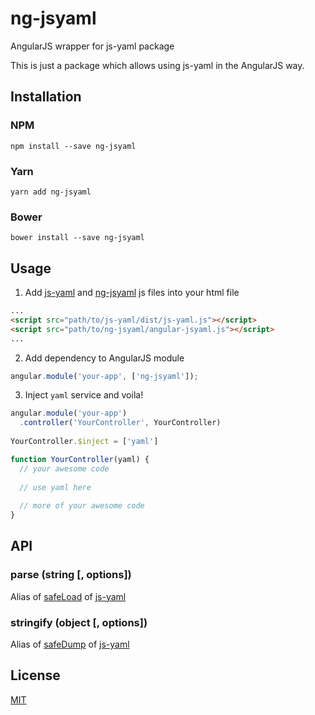 # ng-jsyaml
AngularJS wrapper for js-yaml package

This is just a package which allows using js-yaml in the AngularJS way.

## Installation
### NPM
```
npm install --save ng-jsyaml
```

### Yarn
```
yarn add ng-jsyaml
```

### Bower
```
bower install --save ng-jsyaml
```


## Usage
1. Add [js-yaml](https://github.com/nodeca/js-yaml) and [ng-jsyaml](https://github.com/gmanriqueUy/ng-jsyaml) js files into your html file

```html
...
<script src="path/to/js-yaml/dist/js-yaml.js"></script>
<script src="path/to/ng-jsyaml/angular-jsyaml.js"></script>
...
```

2. Add dependency to AngularJS module
```javascript
angular.module('your-app', ['ng-jsyaml']);
```

3. Inject `yaml` service and voila!
```javascript
angular.module('your-app')
  .controller('YourController', YourController)
  
YourController.$inject = ['yaml']

function YourController(yaml) {
  // your awesome code
  
  // use yaml here
  
  // more of your awesome code
}
```

## API
### parse (string [, options])
Alias of [safeLoad](https://github.com/nodeca/js-yaml#safeload-string---options-) of [js-yaml](https://github.com/nodeca/js-yaml)

### stringify (object [, options])
Alias of [safeDump](https://github.com/nodeca/js-yaml#safedump-object---options-) of [js-yaml](https://github.com/nodeca/js-yaml)

## License

[MIT](https://github.com/gmanriqueUy/ng-jsyaml/blob/master/LICENSE)